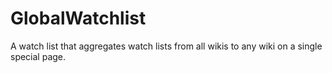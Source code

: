 # GlobalWatchlist
A watch list that aggregates watch lists from all wikis to any wiki on a single special page.
